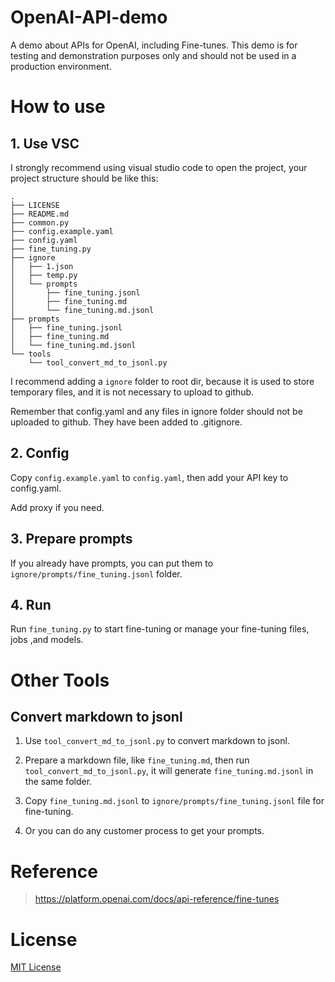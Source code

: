 # OpenAI-API-demo
A demo about APIs for OpenAI, including Fine-tunes. This demo is for testing and demonstration purposes only and should not be used in a production environment.


# How to use

## 1. Use VSC

I strongly recommend using visual studio code to open the project, your project structure should be like this:

```
.
├── LICENSE
├── README.md
├── common.py
├── config.example.yaml
├── config.yaml
├── fine_tuning.py
├── ignore
│   ├── 1.json
│   ├── temp.py
│   └── prompts
│       ├── fine_tuning.jsonl
│       ├── fine_tuning.md
│       └── fine_tuning.md.jsonl
├── prompts
│   ├── fine_tuning.jsonl
│   ├── fine_tuning.md
│   └── fine_tuning.md.jsonl
└── tools
    └── tool_convert_md_to_jsonl.py
```

I recommend adding a `ignore` folder to root dir, because it is used to store temporary files, and it is not necessary to upload to github.

Remember that config.yaml and any files in ignore folder should not be uploaded to github. They have been added to .gitignore.

## 2. Config

Copy `config.example.yaml` to `config.yaml`, then add your API key to config.yaml.

Add proxy if you need.

## 3. Prepare prompts

If you already have prompts, you can put them to `ignore/prompts/fine_tuning.jsonl` folder.

## 4. Run

Run `fine_tuning.py` to start fine-tuning or manage your fine-tuning files, jobs ,and models.

# Other Tools

## Convert markdown to jsonl

1. Use `tool_convert_md_to_jsonl.py` to convert markdown to jsonl.

2. Prepare a markdown file, like `fine_tuning.md`, then run `tool_convert_md_to_jsonl.py`, it will generate `fine_tuning.md.jsonl` in the same folder.

3. Copy `fine_tuning.md.jsonl` to `ignore/prompts/fine_tuning.jsonl` file for fine-tuning.

4. Or you can do any customer process to get your prompts.

# Reference

> https://platform.openai.com/docs/api-reference/fine-tunes


# License

[MIT License](LICENSE)